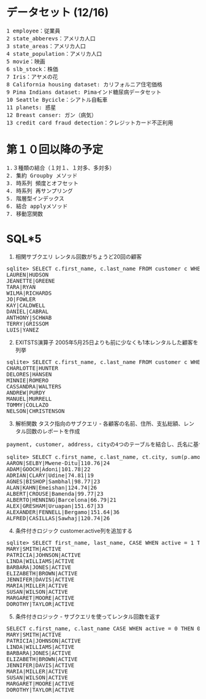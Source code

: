 # データセット (12/16)
<pre>
1 employee：従業員
2 state_abberevs：アメリカ人口
3 state_areas：アメリカ人口
4 state_population：アメリカ人口
5 movie：映画
6 slb_stock：株価
7 Iris：アヤメの花
8 California housing dataset: カリフォルニア住宅価格
9 Pima Indians dataset: Pimaインド糖尿病データセット
10 Seattle Bycicle：シアトル自転車
11 planets: 惑星
12 Breast canser: ガン（病気）
13 credit card fraud detection：クレジットカード不正利用
</pre>

# 第１０回以降の予定
<pre>
1.３種類の結合（１対１、１対多、多対多）
2. 集約 Groupby メソッド
3. 時系列 頻度とオフセット
4. 時系列 再サンプリング
5. 階層型インデックス
6. 結合 applyメソッド
7. 移動窓関数
</pre>
  
# SQL*5

1. 相関サブクエリ レンタル回数がちょうど20回の顧客
<pre>
sqlite> SELECT c.first_name, c.last_name FROM customer c WHERE 20 = (SELECT count(*) FROM rental r WHERE r.customer_id = c.customer_id) LIMIT 10;
LAUREN|HUDSON
JEANETTE|GREENE
TARA|RYAN
WILMA|RICHARDS
JO|FOWLER
KAY|CALDWELL
DANIEL|CABRAL
ANTHONY|SCHWAB
TERRY|GRISSOM
LUIS|YANEZ
</pre>

2. EXITSTS演算子 2005年5月25日よりも前に少なくも1本レンタルした顧客を列挙
<pre>
sqlite> SELECT c.first_name, c.last_name FROM customer c WHERE EXISTS (SELECT 1 FROM rental r WHERE r.customer_id = c.customer_id AND date(r.rental_date) < '2005-05-25');
CHARLOTTE|HUNTER
DELORES|HANSEN
MINNIE|ROMERO
CASSANDRA|WALTERS
ANDREW|PURDY
MANUEL|MURRELL
TOMMY|COLLAZO
NELSON|CHRISTENSON
</pre>

3. 解析関数 タスク指向のサブクエリ - 各顧客の名前、住所、支払総額、レンタル回数のレポートを作成
<pre>
payment, customer, address, cityの4つのテーブルを結合し、氏名に基づいてグループ化

sqlite> SELECT c.first_name, c.last_name, ct.city, sum(p.amount) tot_payments, count(*) tot_rentals FROM payment p INNER JOIN customer c ON p.customer_id = c.customer_id INNER JOIN address a ON c.address_id = a.address_id INNER JOIN city ct ON a.city_id = ct.city_id GROUP BY c.first_name, c.last_name, ct.city LIMIT 10;
AARON|SELBY|Mwene-Ditu|110.76|24
ADAM|GOOCH|Adoni|101.78|22
ADRIAN|CLARY|Udine|74.81|19
AGNES|BISHOP|Sambhal|98.77|23
ALAN|KAHN|Emeishan|124.74|26
ALBERT|CROUSE|Bamenda|99.77|23
ALBERTO|HENNING|Barcelona|66.79|21
ALEX|GRESHAM|Uruapan|151.67|33
ALEXANDER|FENNELL|Bergamo|151.64|36
ALFRED|CASILLAS|Sawhaj|120.74|26
</pre>

4. 条件付きロジック customer.active列を追加する
<pre>
sqlite> SELECT first_name, last_name, CASE WHEN active = 1 THEN 'ACTIVE' ELSE 'INACTIVE' END active_type FROM customer LIMIT 10;
MARY|SMITH|ACTIVE
PATRICIA|JOHNSON|ACTIVE
LINDA|WILLIAMS|ACTIVE
BARBARA|JONES|ACTIVE
ELIZABETH|BROWN|ACTIVE
JENNIFER|DAVIS|ACTIVE
MARIA|MILLER|ACTIVE
SUSAN|WILSON|ACTIVE
MARGARET|MOORE|ACTIVE
DOROTHY|TAYLOR|ACTIVE
</pre>

5. 条件付きロジック - サブクエリを使ってレンタル回数を返す
<pre>
SELECT c.first_name, c.last_name CASE WHEN active = 0 THEN 0 ELSE (SELECT count(*) FROM rental r WHERE r.customer_id = c.customer_id) END NUM_rentals FROM customer c;
MARY|SMITH|ACTIVE
PATRICIA|JOHNSON|ACTIVE
LINDA|WILLIAMS|ACTIVE
BARBARA|JONES|ACTIVE
ELIZABETH|BROWN|ACTIVE
JENNIFER|DAVIS|ACTIVE
MARIA|MILLER|ACTIVE
SUSAN|WILSON|ACTIVE
MARGARET|MOORE|ACTIVE
DOROTHY|TAYLOR|ACTIVE
</pre>
